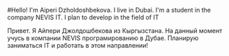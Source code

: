 #Hello!
I'm Aiperi Dzholdoshbekova. I live in Dubai.
I'm a student in the company NEVIS IT.
I plan to develop in the field of IT


Привет. Я Айпери Джолдошбекова из Кыргызстана. 
На данный момент учусь в компании NEVIS програмированию в Дубае.
Планирую заниматься IT и работать в этом направлении!



